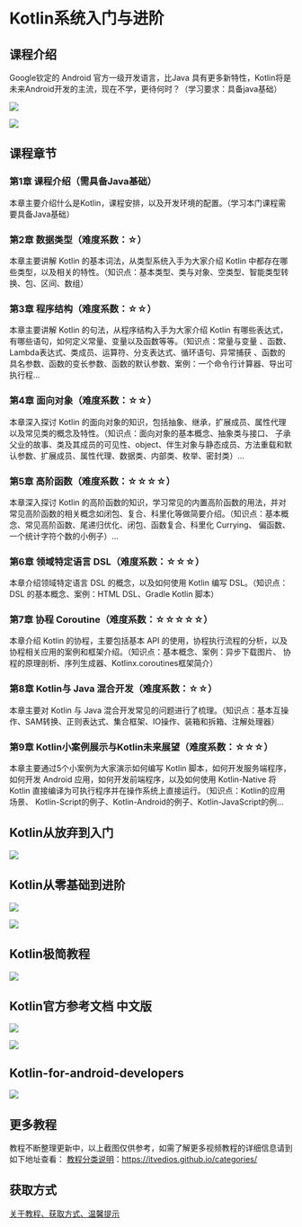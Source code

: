 # Kotlin系统入门与进阶

## 课程介绍

Google钦定的 Android 官方一级开发语言，比Java 具有更多新特性，Kotlin将是未来Android开发的主流，现在不学，更待何时？（学习要求：具备java基础）

![](http://oqn6ggw87.bkt.clouddn.com/kotlin教程0.png)

<!--more-->

![](http://oqn6ggw87.bkt.clouddn.com/kotlin教程1.png)

## 课程章节

### 第1章 课程介绍（需具备Java基础）

本章主要介绍什么是Kotlin，课程安排，以及开发环境的配置。（学习本门课程需要具备Java基础）

### 第2章 数据类型（难度系数：☆）

本章主要讲解 Kotlin 的基本词法，从类型系统入手为大家介绍 Kotlin 中都存在哪些类型，以及相关的特性。（知识点：基本类型、类与对象、空类型、智能类型转换、包、区间、数组）

### 第3章 程序结构（难度系数：☆☆）

本章主要讲解 Kotlin 的句法，从程序结构入手为大家介绍 Kotlin 有哪些表达式，有哪些语句，如何定义常量、变量以及函数等等。（知识点：常量与变量 、函数、Lambda表达式、类成员、运算符、分支表达式、循环语句、异常捕获 、函数的具名参数、函数的变长参数、函数的默认参数、案例：一个命令行计算器、导出可执行程...

### 第4章 面向对象（难度系数：☆☆）

本章深入探讨 Kotlin 的面向对象的知识，包括抽象、继承，扩展成员、属性代理以及常见类的概念及特性。（知识点：面向对象的基本概念、抽象类与接口、 子承父业的故事、类及其成员的可见性、object、伴生对象与静态成员、方法重载和默认参数、扩展成员、属性代理、数据类、内部类、枚举、密封类）...

### 第5章 高阶函数（难度系数：☆☆☆☆）

本章深入探讨 Kotlin 的高阶函数的知识，学习常见的内置高阶函数的用法，并对常见高阶函数的相关概念如闭包、复合、科里化等做简要介绍。（知识点：基本概念、常见高阶函数、尾递归优化、闭包、函数复合、科里化 Currying、 偏函数、一个统计字符个数的小例子）...

### 第6章 领域特定语言 DSL（难度系数：☆☆☆）

本章介绍领域特定语言 DSL 的概念，以及如何使用 Kotlin 编写 DSL。（知识点：DSL 的基本概念、案例：HTML DSL、Gradle Kotlin 脚本）

### 第7章 协程 Coroutine（难度系数：☆☆☆☆☆）

本章介绍 Kotlin 的协程，主要包括基本 API 的使用，协程执行流程的分析，以及协程相关应用的案例和框架介绍。（知识点：基本概念、案例：异步下载图片、 协程的原理剖析、序列生成器、Kotlinx.coroutines框架简介）

### 第8章 Kotlin与 Java 混合开发（难度系数：☆☆）

本章主要对 Kotlin 与 Java 混合开发常见的问题进行了梳理。（知识点：基本互操作、SAM转换、正则表达式、集合框架、IO操作、装箱和拆箱、注解处理器）

### 第9章 Kotlin小案例展示与Kotlin未来展望（难度系数：☆☆☆）

本章主要通过5个小案例为大家演示如何编写 Kotlin 脚本，如何开发服务端程序， 如何开发 Android 应用，如何开发前端程序，以及如何使用 Kotlin-Native 将 Kotlin 直接编译为可执行程序并在操作系统上直接运行。（知识点：Kotlin的应用场景、 Kotlin-Script的例子、Kotlin-Android的例子、Kotlin-JavaScript的例...

## Kotlin从放弃到入门

![](http://oqn6ggw87.bkt.clouddn.com/kotlin教程4.png)

## Kotlin从零基础到进阶

![](http://oqn6ggw87.bkt.clouddn.com/kotlin教程6.png)

![](http://oqn6ggw87.bkt.clouddn.com/kotlin教程7.png)

## Kotlin极简教程

![](http://oqn6ggw87.bkt.clouddn.com/kotlin教程8.png)

## Kotlin官方参考文档 中文版

![](http://oqn6ggw87.bkt.clouddn.com/kotlin教程9.png)

![](http://oqn6ggw87.bkt.clouddn.com/kotlin教程11.png)

## Kotlin-for-android-developers

![](http://oqn6ggw87.bkt.clouddn.com/kotlin教程10.png)

## 更多教程

教程不断整理更新中，以上截图仅供参考，如需了解更多视频教程的详细信息请到如下地址查看：
[教程分类说明](https://itvedios.github.io/categories/)：<https://itvedios.github.io/categories/>

## 获取方式

[关于教程、获取方式、温馨提示](https://itvedios.github.io/about/)
